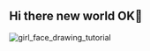 ## Hi there new world OK👋
![girl_face_drawing_tutorial](https://github.com/user-attachments/assets/1650c49c-b11a-4e7e-b350-7d0a8ed3ffeb)

<!--
**chensmgt/chensmgt** is a ✨ _special_ ✨ repository because its `README.md` (this file) appears on your GitHub profile.

Here are some ideas to get you started:

- 🔭 I’m currently working on .creating a new web for my new business..
- 🌱 I’m currently learning ..coding.
- 👯 I’m looking to collaborate on .coding..
- 🤔 I’m looking for help with .coding..
- 💬 Ask me about New Zealand...
- 📫 How to reach me: email...
onouns: hard to start a new thing...
- ⚡ Fun fact: attitude is 100%...
-->
